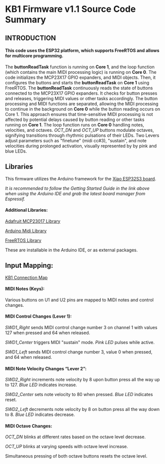 # KB1 Firmware v1.1 Source Code Summary

## INTRODUCTION
#### This code uses the ESP32 platform, which supports FreeRTOS and allows for multicore programming. 


The **buttonReadTask** function is running on **Core 1**, and the loop function (which contains the main MIDI processing logic) is running on **Core 0**.
The code initializes the MCP23X17 GPIO expanders, and MIDI objects. 
Then, it configures the buttons and starts the **buttonReadTask** on **Core 1** using FreeRTOS. 
The **buttonReadTask** continuously reads the state of buttons connected to the MCP23X17 GPIO expanders. 
It checks for button presses and releases, triggering MIDI values or other tasks accordingly. 
The button processing and MIDI functions are separated, allowing the MIDI processing to continue in the background on **Core 0** while the button reading occurs on Core 1. This approach ensures that time-sensitive MIDI processing is not affected by potential delays caused by button reading or other tasks running on **Core 1**. 
The loop function runs on **Core 0** handling notes, velocities, and octaves. *OCT_DN* and *OCT_UP* buttons modulate octaves, signifying transitions through rhythmic pulsations of their LEDs. Two Levers adjust parameters such as "finetune" (midi cc#3), "sustain", and note velocities during prolonged activation, visually represented by by pink and blue LEDs.

## Libraries

This firmware utilizes the Arduino framework for the [Xiao ESP32S3 board](https://wiki.seeedstudio.com/xiao_esp32s3_getting_started/). 

*It is recommended to follow the Getting Started Guide in the link above when using the Arduino IDE and grab the latest board manager from Espressif.*



#### Additional Libraries:
[Adafruit MCP23017 Library](https://github.com/adafruit/Adafruit-MCP23017-Arduino-Library)

[Arduino Midi Library](https://github.com/FortySevenEffects/arduino_midi_library)

[FreeRTOS Library](https://github.com/feilipu/Arduino_FreeRTOS_Library)

These are installable in the Arduino IDE, or as external packages.


## Input Mapping:
[KB1 Connection Map](https://github.com/PocketMidi/KB1/blob/main/Firmware/Reference/KB1_Connection_Map_FW_v1.0.csv)
#### MIDI Notes (Keys):
Various buttons on U1 and U2 pins are mapped to MIDI notes and control changes.

#### MIDI Control Changes (Lever 1):
*SWD1_Right* sends MIDI control change number 3 on channel 1 with values 127 when pressed and 64 when released. 

*SWD1_Center* triggers MIDI "sustain" mode. *Pink LED* pulses while active.

*SWD1_Left* sends MIDI control change number 3, value 0 when pressed, and 64 when released.

#### MIDI Note Velocity Changes “Lever 2”:
*SWD2_Right* increments note velocity by 8 upon button press all the way up to 127. *Blue LED* indicates increase.

*SWD2_Center* sets note velocity to 80 when pressed. *Blue LED* indicates reset.

*SWD2_Left* decrements note velocity by 8 on button press all the way down to 8. *Blue LED* indicates decrease.

#### MIDI Octave Changes:
*OCT_DN* blinks at different rates based on the octave level decrease.

*OCT_UP* blinks at varying speeds with octave level increase.

Simultaneous pressing of both octave buttons resets the octave level.



